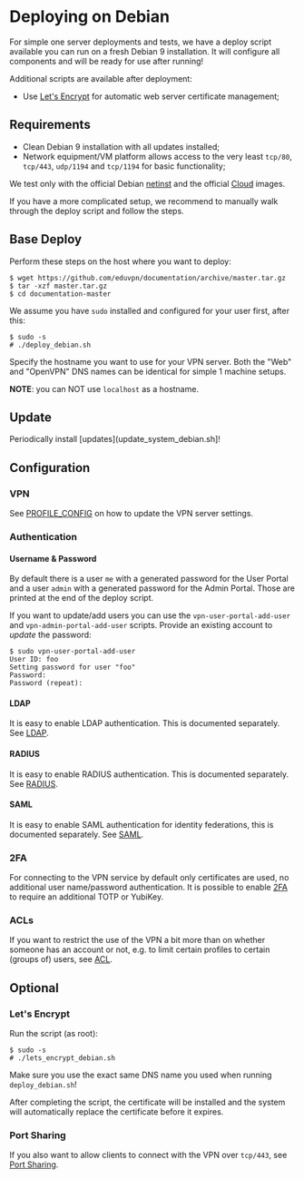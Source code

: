 # Deploying on Debian

For simple one server deployments and tests, we have a deploy script available 
you can run on a fresh Debian 9 installation. It will configure all components 
and will be ready for use after running!

Additional scripts are available after deployment:

* Use [Let's Encrypt](https://letsencrypt.org/) for automatic web server 
  certificate management;

## Requirements

* Clean Debian 9 installation with all updates installed;
* Network equipment/VM platform allows access to the very least `tcp/80`, 
  `tcp/443`, `udp/1194` and `tcp/1194` for basic functionality;

We test only with the official Debian 
[netinst](https://www.debian.org/distrib/netinst) and the official 
[Cloud](https://cdimage.debian.org/cdimage/openstack/) images.

If you have a more complicated setup, we recommend to manually walk through 
the deploy script and follow the steps.

## Base Deploy

Perform these steps on the host where you want to deploy:

    $ wget https://github.com/eduvpn/documentation/archive/master.tar.gz
    $ tar -xzf master.tar.gz
    $ cd documentation-master

We assume you have `sudo` installed and configured for your user first, after
this:

    $ sudo -s
    # ./deploy_debian.sh

Specify the hostname you want to use for your VPN server. Both the "Web" and 
"OpenVPN" DNS names can be identical for simple 1 machine setups.

**NOTE**: you can NOT use `localhost` as a hostname.

## Update

Periodically install [updates](update_system_debian.sh]!

## Configuration

### VPN

See [PROFILE_CONFIG](PROFILE_CONFIG.md) on how to update the VPN server 
settings.

### Authentication 

#### Username & Password

By default there is a user `me` with a generated password for the User Portal
and a user `admin` with a generated password for the Admin Portal. Those are
printed at the end of the deploy script.

If you want to update/add users you can use the `vpn-user-portal-add-user` and
`vpn-admin-portal-add-user` scripts. Provide an existing account to _update_ 
the password:

    $ sudo vpn-user-portal-add-user
    User ID: foo
    Setting password for user "foo"
    Password: 
    Password (repeat): 

#### LDAP

It is easy to enable LDAP authentication. This is documented separately. See
[LDAP](LDAP.md).

#### RADIUS

It is easy to enable RADIUS authentication. This is documented separately. See
[RADIUS](RADIUS.md).

#### SAML

It is easy to enable SAML authentication for identity federations, this is 
documented separately. See [SAML](SAML.md).

### 2FA

For connecting to the VPN service by default only certificates are used, no 
additional user name/password authentication. It is possible to enable 
[2FA](2FA.md) to require an additional TOTP or YubiKey.

### ACLs

If you want to restrict the use of the VPN a bit more than on whether someone
has an account or not, e.g. to limit certain profiles to certain (groups of)
users, see [ACL](ACL.md).

## Optional

### Let's Encrypt

Run the script (as root):

    $ sudo -s
    # ./lets_encrypt_debian.sh

Make sure you use the exact same DNS name you used when running 
`deploy_debian.sh`! 

After completing the script, the certificate will be installed and the system 
will automatically replace the certificate before it expires.

### Port Sharing

If you also want to allow clients to connect with the VPN over `tcp/443`, see 
[Port Sharing](PORT_SHARING.md).
